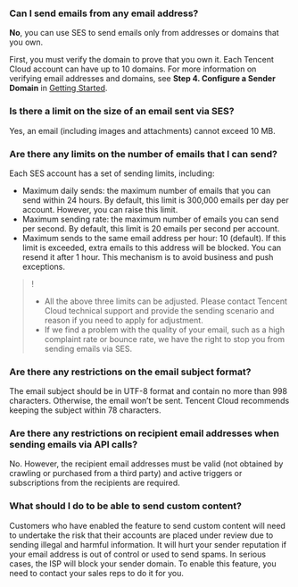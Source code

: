 [](id:que1) 
### Can I send emails from any email address?
**No**, you can use SES to send emails only from addresses or domains that you own.

First, you must verify the domain to prove that you own it. Each Tencent Cloud account can have up to 10 domains. For more information on verifying email addresses and domains, see **Step 4. Configure a Sender Domain** in [Getting Started](https://intl.cloud.tencent.com/document/product/1084/39332).

[](id:que2) 
### Is there a limit on the size of an email sent via SES?
Yes, an email (including images and attachments) cannot exceed 10 MB.

[](id:que3) 
### Are there any limits on the number of emails that I can send?
Each SES account has a set of sending limits, including:

- Maximum daily sends: the maximum number of emails that you can send within 24 hours. By default, this limit is 300,000 emails per day per account. However, you can raise this limit.
- Maximum sending rate: the maximum number of emails you can send per second. By default, this limit is 20 emails per second per account.
- Maximum sends to the same email address per hour: 10 (default). If this limit is exceeded, extra emails to this address will be blocked. You can resend it after 1 hour. This mechanism is to avoid business and push exceptions.

>! 
>- All the above three limits can be adjusted. Please contact Tencent Cloud technical support and provide the sending scenario and reason if you need to apply for adjustment.
>- If we find a problem with the quality of your email, such as a high complaint rate or bounce rate, we have the right to stop you from sending emails via SES.

[](id:que4) 
### Are there any restrictions on the email subject format?
The email subject should be in UTF-8 format and contain no more than 998 characters. Otherwise, the email won’t be sent. Tencent Cloud recommends keeping the subject within 78 characters.

[](id:que5) 
### Are there any restrictions on recipient email addresses when sending emails via API calls?
No. However, the recipient email addresses must be valid (not obtained by crawling or purchased from a third party) and active triggers or subscriptions from the recipients are required.

[](id:que6) 
### What should I do to be able to send custom content?
Customers who have enabled the feature to send custom content will need to undertake the risk that their accounts are placed under review due to sending illegal and harmful information. It will hurt your sender reputation if your email address is out of control or used to send spams. In serious cases, the ISP will block your sender domain. To enable this feature, you need to contact your sales reps to do it for you.
